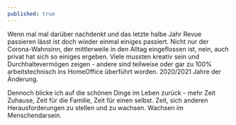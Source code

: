 ```yaml
---
published: true
---
```

Wenn mal mal darüber nachdenkt und das letzte halbe Jahr Revue passieren lässt ist doch wieder einmal einiges passiert. Nicht nur der Corona-Wahnsinn, der mittlerweile in den Alltag eingeflossen ist, nein, auch privat hat sich so einiges ergeben. Viele mussten kreativ sein und Durchhaltevermögen zeigen - andere sind teilweise oder gar zu 100% arbeitstechnisch ins HomeOffice überführt worden. 2020/2021 Jahre der Änderung.

Dennoch blicke ich auf die schönen Dinge im Leben zurück - mehr Zeit Zuhause, Zeit für die Familie, Zeit für einen selbst. Zeit, sich anderen Herausforderungen zu stellen und zu wachsen. Wachsen im Menschendarsein.
